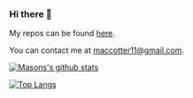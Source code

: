 ### Hi there 👋

My repos can be found [here](https://github.com/MCotter92?tab=repositories).

You can contact me at maccotter11@gmail.com.

[![Masons's github stats](https://github-readme-stats.vercel.app/api?username=MCotter92&count_private=true&show_icons=true&theme=radical&hide_rank=false)](https://github.com/MCotter92/github-readme-stats)

[![Top Langs](https://github-readme-stats.vercel.app/api/top-langs/?username=MCotter92)](https://github.com/MCotter92/github-readme-stats)
